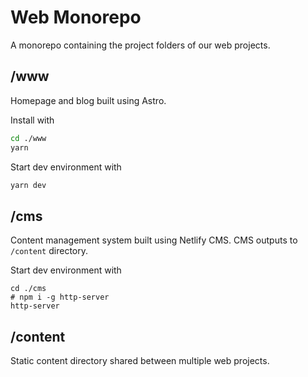 # Web Monorepo

A monorepo containing the project folders of our web projects.

## /www

Homepage and blog built using Astro.

Install with

```bash
cd ./www
yarn
```

Start dev environment with

```bash
yarn dev
```

## /cms

Content management system built using Netlify CMS. CMS outputs to `/content` directory.

Start dev environment with

```
cd ./cms
# npm i -g http-server
http-server
```

## /content

Static content directory shared between multiple web projects.
